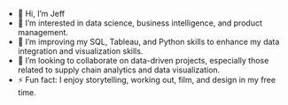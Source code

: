 - 👋 Hi, I’m Jeff
- 👀  I’m interested in data science, business intelligence, and product management. 
- 🌱 I’m improving my SQL, Tableau, and Python skills to enhance my data integration and visualization skills.
- 💞️ I’m looking to collaborate on data-driven projects, especially those related to supply chain analytics and data visualization.
- ⚡ Fun fact: I enjoy storytelling, working out, film, and design in my free time.

<!---
JCharles8/JCharles8 is a ✨ special ✨ repository because its `README.md` (this file) appears on your GitHub profile.
You can click the Preview link to take a look at your changes.
--->
